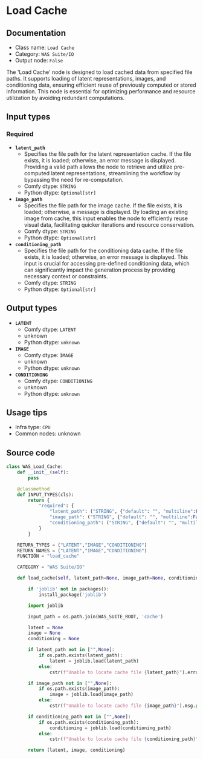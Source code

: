 # Load Cache
## Documentation
- Class name: `Load Cache`
- Category: `WAS Suite/IO`
- Output node: `False`

The 'Load Cache' node is designed to load cached data from specified file paths. It supports loading of latent representations, images, and conditioning data, ensuring efficient reuse of previously computed or stored information. This node is essential for optimizing performance and resource utilization by avoiding redundant computations.
## Input types
### Required
- **`latent_path`**
    - Specifies the file path for the latent representation cache. If the file exists, it is loaded; otherwise, an error message is displayed. Providing a valid path allows the node to retrieve and utilize pre-computed latent representations, streamlining the workflow by bypassing the need for re-computation.
    - Comfy dtype: `STRING`
    - Python dtype: `Optional[str]`
- **`image_path`**
    - Specifies the file path for the image cache. If the file exists, it is loaded; otherwise, a message is displayed. By loading an existing image from cache, this input enables the node to efficiently reuse visual data, facilitating quicker iterations and resource conservation.
    - Comfy dtype: `STRING`
    - Python dtype: `Optional[str]`
- **`conditioning_path`**
    - Specifies the file path for the conditioning data cache. If the file exists, it is loaded; otherwise, an error message is displayed. This input is crucial for accessing pre-defined conditioning data, which can significantly impact the generation process by providing necessary context or constraints.
    - Comfy dtype: `STRING`
    - Python dtype: `Optional[str]`
## Output types
- **`LATENT`**
    - Comfy dtype: `LATENT`
    - unknown
    - Python dtype: `unknown`
- **`IMAGE`**
    - Comfy dtype: `IMAGE`
    - unknown
    - Python dtype: `unknown`
- **`CONDITIONING`**
    - Comfy dtype: `CONDITIONING`
    - unknown
    - Python dtype: `unknown`
## Usage tips
- Infra type: `CPU`
- Common nodes: unknown


## Source code
```python
class WAS_Load_Cache:
    def __init__(self):
        pass

    @classmethod
    def INPUT_TYPES(cls):
        return {
            "required": {
                "latent_path": ("STRING", {"default": "", "multiline":False}),
                "image_path": ("STRING", {"default": "", "multiline":False}),
                "conditioning_path": ("STRING", {"default": "", "multiline":False}),
            }
        }

    RETURN_TYPES = ("LATENT","IMAGE","CONDITIONING")
    RETURN_NAMES = ("LATENT","IMAGE","CONDITIONING")
    FUNCTION = "load_cache"

    CATEGORY = "WAS Suite/IO"

    def load_cache(self, latent_path=None, image_path=None, conditioning_path=None):

        if 'joblib' not in packages():
            install_package('joblib')

        import joblib

        input_path = os.path.join(WAS_SUITE_ROOT, 'cache')

        latent = None
        image = None
        conditioning = None

        if latent_path not in ["",None]:
            if os.path.exists(latent_path):
                latent = joblib.load(latent_path)
            else:
                cstr(f"Unable to locate cache file {latent_path}").error.print()

        if image_path not in ["",None]:
            if os.path.exists(image_path):
                image = joblib.load(image_path)
            else:
                cstr(f"Unable to locate cache file {image_path}").msg.print()

        if conditioning_path not in ["",None]:
            if os.path.exists(conditioning_path):
                conditioning = joblib.load(conditioning_path)
            else:
                cstr(f"Unable to locate cache file {conditioning_path}").error.print()

        return (latent, image, conditioning)

```
